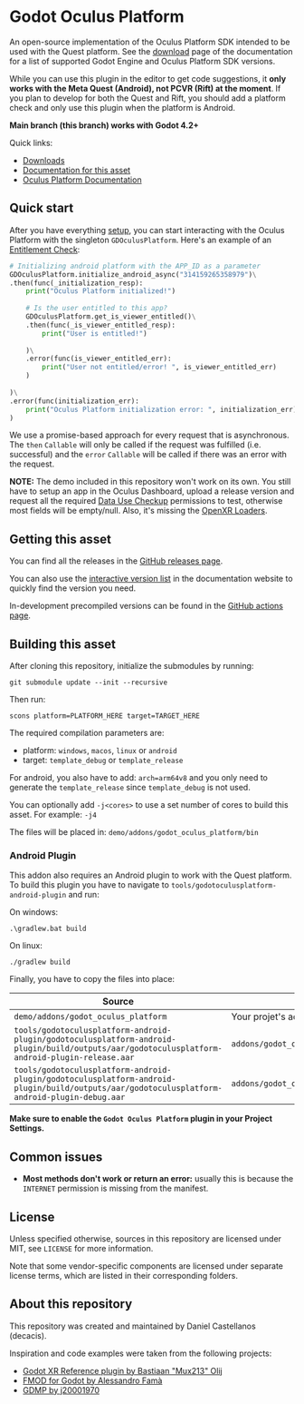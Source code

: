 # Godot Oculus Platform
An open-source implementation of the Oculus Platform SDK intended to be used with the Quest platform.
See the [download](https://decacis.github.io/godot_oculus_platform/download/) page of the documentation for a list of supported Godot Engine and Oculus Platform SDK versions.

While you can use this plugin in the editor to get code suggestions, it **only works with the Meta Quest (Android), not PCVR (Rift) at the moment**. If you plan to develop for both the Quest and Rift, you should add a platform check and only use this plugin when the platform is Android.

**Main branch (this branch) works with Godot 4.2+**

Quick links:

- [Downloads](#getting-this-asset)
- [Documentation for this asset](https://decacis.github.io/godot_oculus_platform/)
- [Oculus Platform Documentation](https://developer.oculus.com/documentation/native/ps-platform-intro/)

## Quick start
After you have everything [setup](https://decacis.github.io/godot_oculus_platform/getting-started/), you can start interacting with the Oculus Platform with the singleton `GDOculusPlatform`. Here's an example of an [Entitlement Check](https://developer.oculus.com/documentation/native/ps-entitlement-check/):

```python
# Initializing android platform with the APP_ID as a parameter
GDOculusPlatform.initialize_android_async("314159265358979")\
.then(func(_initialization_resp):
    print("Oculus Platform initialized!")
    
    # Is the user entitled to this app?
    GDOculusPlatform.get_is_viewer_entitled()\
    .then(func(_is_viewer_entitled_resp):
        print("User is entitled!")
        
    )\
    .error(func(is_viewer_entitled_err):
        print("User not entitled/error! ", is_viewer_entitled_err)
    )
    
)\
.error(func(initialization_err):
    print("Oculus Platform initialization error: ", initialization_err)
)
```

We use a promise-based approach for every request that is asynchronous. The `then` `Callable` will only be called if the request was fulfilled (i.e. successful) and the `error` `Callable` will be called if there was an error with the request.

**NOTE:** The demo included in this repository won't work on its own. You still have to setup an app in the Oculus Dashboard, upload a release version and request all the required [Data Use Checkup](https://developer.oculus.com/resources/publish-data-use/) permissions to test, otherwise most fields will be empty/null. Also, it's missing the [OpenXR Loaders](https://github.com/GodotVR/godot_openxr_loaders).

## Getting this asset
You can find all the releases in the [GitHub releases page](https://github.com/decacis/godot_oculus_platform/releases).

You can also use the [interactive version list](https://decacis.github.io/godot_oculus_platform/download/) in the documentation website to quickly find the version you need.

In-development precompiled versions can be found in the [GitHub actions page](https://github.com/decacis/godot_oculus_platform/actions?query=branch%3Amain).

## Building this asset
After cloning this repository, initialize the submodules by running:
```
git submodule update --init --recursive
```

Then run:
```
scons platform=PLATFORM_HERE target=TARGET_HERE
```

The required compilation parameters are:
- platform: `windows`, `macos`, `linux` or `android`
- target: `template_debug` or `template_release`

For android, you also have to add: `arch=arm64v8` and you only need to generate the `template_release` since `template_debug` is not used.

You can optionally add `-j<cores>` to use a set number of cores to build this asset. For example: `-j4`

The files will be placed in: `demo/addons/godot_oculus_platform/bin`

### Android Plugin
This addon also requires an Android plugin to work with the Quest platform. To build this plugin you have to navigate to `tools/godotoculusplatform-android-plugin` and run:

On windows:
```
.\gradlew.bat build
```

On linux:
```
./gradlew build
```

Finally, you have to copy the files into place:

| Source                              | Destination                |
|-------------------------------------|----------------------------|
| `demo/addons/godot_oculus_platform` | Your projet's addon folder |
| `tools/godotoculusplatform-android-plugin/godotoculusplatform-android-plugin/build/outputs/aar/godotoculusplatform-android-plugin-release.aar` | `addons/godot_oculus_platform/android_plugin` |
| `tools/godotoculusplatform-android-plugin/godotoculusplatform-android-plugin/build/outputs/aar/godotoculusplatform-android-plugin-debug.aar` | `addons/godot_oculus_platform/android_plugin` |

**Make sure to enable the `Godot Oculus Platform` plugin in your Project Settings.**

## Common issues
- **Most methods don't work or return an error:** usually this is because the `INTERNET` permission is missing from the manifest.

## License
Unless specified otherwise, sources in this repository are licensed under MIT, see `LICENSE` for more information.

Note that some vendor-specific components are licensed under separate license terms, which are listed in their corresponding folders.

## About this repository
This repository was created and maintained by Daniel Castellanos (decacis).

Inspiration and code examples were taken from the following projects:

- [Godot XR Reference plugin by Bastiaan "Mux213" Olij](https://github.com/GodotVR/godot_xr_reference)
- [FMOD for Godot by Alessandro Famà](https://github.com/alessandrofama/fmod-for-godot)
- [GDMP by j20001970](https://github.com/j20001970/GDMP)